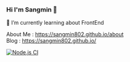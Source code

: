 ### Hi I'm Sangmin 👋
🌱 I’m currently learning about FrontEnd

About Me : https://sangmin802.github.io/about  
Blog : https://sangmin802.github.io/

[![Node.js CI](https://github.com/sangmin802/loa-hands/actions/workflows/node.js.yml/badge.svg?branch=master)](https://github.com/sangmin802/loa-hands/actions/workflows/node.js.yml)
